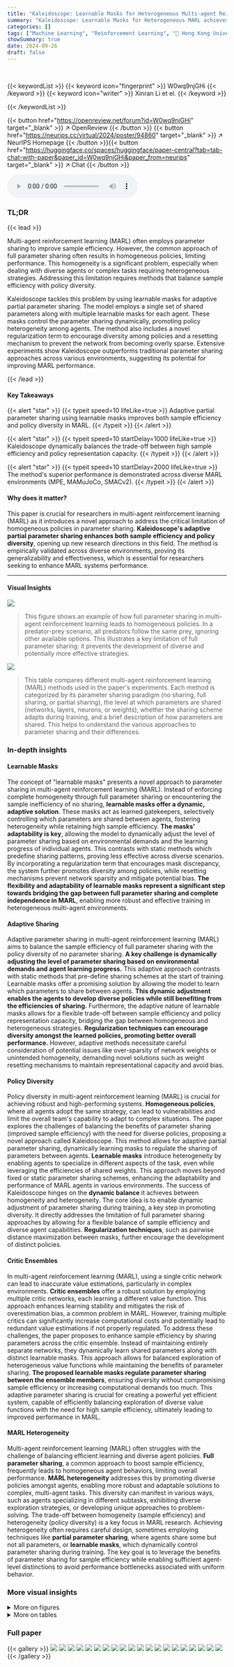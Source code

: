 ```yaml
---
title: "Kaleidoscope: Learnable Masks for Heterogeneous Multi-agent Reinforcement Learning"
summary: "Kaleidoscope: Learnable Masks for Heterogeneous MARL achieves high sample efficiency and policy diversity by using learnable masks for adaptive partial parameter sharing."
categories: []
tags: ["Machine Learning", "Reinforcement Learning", "🏢 Hong Kong University of Science and Technology",]
showSummary: true
date: 2024-09-26
draft: false
---
```


<br>

{{< keywordList >}}
{{< keyword icon="fingerprint" >}} W0wq9njGHi {{< /keyword >}}
{{< keyword icon="writer" >}} Xinran Li et el. {{< /keyword >}}
 
{{< /keywordList >}}

{{< button href="https://openreview.net/forum?id=W0wq9njGHi" target="_blank" >}}
↗ OpenReview
{{< /button >}}
{{< button href="https://neurips.cc/virtual/2024/poster/94860" target="_blank" >}}
↗ NeurIPS Homepage
{{< /button >}}{{< button href="https://huggingface.co/spaces/huggingface/paper-central?tab=tab-chat-with-paper&paper_id=W0wq9njGHi&paper_from=neurips" target="_blank" >}}
↗ Chat
{{< /button >}}



<audio controls>
    <source src="https://ai-paper-reviewer.com/W0wq9njGHi/podcast.wav" type="audio/wav">
    Your browser does not support the audio element.
</audio>


### TL;DR


{{< lead >}}

Multi-agent reinforcement learning (MARL) often employs parameter sharing to improve sample efficiency. However, the common approach of full parameter sharing often results in homogeneous policies, limiting performance.  This homogeneity is a significant problem, especially when dealing with diverse agents or complex tasks requiring heterogeneous strategies. Addressing this limitation requires methods that balance sample efficiency with policy diversity. 

Kaleidoscope tackles this problem by using learnable masks for adaptive partial parameter sharing. The model employs a single set of shared parameters along with multiple learnable masks for each agent. These masks control the parameter sharing dynamically, promoting policy heterogeneity among agents.  The method also includes a novel regularization term to encourage diversity among policies and a resetting mechanism to prevent the network from becoming overly sparse.  Extensive experiments show Kaleidoscope outperforms traditional parameter sharing approaches across various environments, suggesting its potential for improving MARL performance.

{{< /lead >}}


#### Key Takeaways

{{< alert "star" >}}
{{< typeit speed=10 lifeLike=true >}} Adaptive partial parameter sharing using learnable masks improves both sample efficiency and policy diversity in MARL. {{< /typeit >}}
{{< /alert >}}

{{< alert "star" >}}
{{< typeit speed=10 startDelay=1000 lifeLike=true >}} Kaleidoscope dynamically balances the trade-off between high sample efficiency and policy representation capacity. {{< /typeit >}}
{{< /alert >}}

{{< alert "star" >}}
{{< typeit speed=10 startDelay=2000 lifeLike=true >}} The method's superior performance is demonstrated across diverse MARL environments (MPE, MAMuJoCo, SMACv2). {{< /typeit >}}
{{< /alert >}}

#### Why does it matter?
This paper is crucial for researchers in multi-agent reinforcement learning (MARL) as it introduces a novel approach to address the critical limitation of homogeneous policies in parameter sharing.  **Kaleidoscope's adaptive partial parameter sharing enhances both sample efficiency and policy diversity**, opening up new research directions in this field. The method is empirically validated across diverse environments, proving its generalizability and effectiveness, which is essential for researchers seeking to enhance MARL systems performance.

------
#### Visual Insights



![](https://ai-paper-reviewer.com/W0wq9njGHi/figures_1_1.jpg)

> This figure shows an example of how full parameter sharing in multi-agent reinforcement learning leads to homogeneous policies.  In a predator-prey scenario, all predators follow the same prey, ignoring other available options.  This illustrates a key limitation of full parameter sharing: it prevents the development of diverse and potentially more effective strategies.





![](https://ai-paper-reviewer.com/W0wq9njGHi/tables_6_1.jpg)

> This table compares different multi-agent reinforcement learning (MARL) methods used in the paper's experiments.  Each method is categorized by its parameter sharing paradigm (no sharing, full sharing, or partial sharing), the level at which parameters are shared (networks, layers, neurons, or weights), whether the sharing scheme adapts during training, and a brief description of how parameters are shared.  This helps to understand the various approaches to parameter sharing and their differences.





### In-depth insights


#### Learnable Masks
The concept of "learnable masks" presents a novel approach to parameter sharing in multi-agent reinforcement learning (MARL).  Instead of enforcing complete homogeneity through full parameter sharing or encountering the sample inefficiency of no sharing, **learnable masks offer a dynamic, adaptive solution**.  These masks act as learned gatekeepers, selectively controlling which parameters are shared between agents, fostering heterogeneity while retaining high sample efficiency.  **The masks' adaptability is key**, allowing the model to dynamically adjust the level of parameter sharing based on environmental demands and the learning progress of individual agents.  This contrasts with static methods which predefine sharing patterns, proving less effective across diverse scenarios.  By incorporating a regularization term that encourages mask discrepancy, the system further promotes diversity among policies, while resetting mechanisms prevent network sparsity and mitigate potential bias.  **The flexibility and adaptability of learnable masks represent a significant step towards bridging the gap between full parameter sharing and complete independence in MARL**, enabling more robust and effective training in heterogeneous multi-agent environments.

#### Adaptive Sharing
Adaptive parameter sharing in multi-agent reinforcement learning (MARL) aims to balance the sample efficiency of full parameter sharing with the policy diversity of no parameter sharing.  **A key challenge is dynamically adjusting the level of parameter sharing based on environmental demands and agent learning progress.**  This adaptive approach contrasts with static methods that pre-define sharing schemes at the start of training. Learnable masks offer a promising solution by allowing the model to learn which parameters to share between agents.  **This dynamic adjustment enables the agents to develop diverse policies while still benefiting from the efficiencies of sharing.**  Furthermore, the adaptive nature of learnable masks allows for a flexible trade-off between sample efficiency and policy representation capacity, bridging the gap between homogeneous and heterogeneous strategies. **Regularization techniques can encourage diversity amongst the learned policies, promoting better overall performance.**  However, adaptive methods necessitate careful consideration of potential issues like over-sparsity of network weights or unintended homogeneity, demanding novel solutions such as weight resetting mechanisms to maintain representational capacity and avoid bias.

#### Policy Diversity
Policy diversity in multi-agent reinforcement learning (MARL) is crucial for achieving robust and high-performing systems. **Homogeneous policies**, where all agents adopt the same strategy, can lead to vulnerabilities and limit the overall team's capability to adapt to complex situations.  The paper explores the challenges of balancing the benefits of parameter sharing (improved sample efficiency) with the need for diverse policies, proposing a novel approach called Kaleidoscope.  This method allows for adaptive partial parameter sharing, dynamically learning masks to regulate the sharing of parameters between agents. **Learnable masks** introduce heterogeneity by enabling agents to specialize in different aspects of the task, even while leveraging the efficiencies of shared weights.  This approach moves beyond fixed or static parameter sharing schemes, enhancing the adaptability and performance of MARL agents in various environments.  The success of Kaleidoscope hinges on the **dynamic balance** it achieves between homogeneity and heterogeneity.  The core idea is to enable dynamic adjustment of parameter sharing during training, a key step in promoting diversity.  It directly addresses the limitation of full parameter sharing approaches by allowing for a flexible balance of sample efficiency and diverse agent capabilities.  **Regularization techniques**, such as pairwise distance maximization between masks, further encourage the development of distinct policies.

#### Critic Ensembles
In multi-agent reinforcement learning (MARL), using a single critic network can lead to inaccurate value estimations, particularly in complex environments. **Critic ensembles** offer a robust solution by employing multiple critic networks, each learning a different value function. This approach enhances learning stability and mitigates the risk of overestimation bias, a common problem in MARL.  However, training multiple critics can significantly increase computational costs and potentially lead to redundant value estimations if not properly regulated.  To address these challenges, the paper proposes to enhance sample efficiency by sharing parameters across the critic ensemble. Instead of maintaining entirely separate networks, they dynamically learn shared parameters along with distinct learnable masks.  This approach allows for balanced exploration of heterogeneous value functions while maintaining the benefits of parameter sharing. **The proposed learnable masks regulate parameter sharing between the ensemble members**, ensuring diversity without compromising sample efficiency or increasing computational demands too much. This adaptive parameter sharing is crucial for creating a powerful yet efficient system, capable of efficiently balancing exploration of diverse value functions with the need for high sample efficiency, ultimately leading to improved performance in MARL.

#### MARL Heterogeneity
Multi-agent reinforcement learning (MARL) often struggles with the challenge of balancing efficient learning and diverse agent policies.  **Full parameter sharing**, a common approach to boost sample efficiency, frequently leads to homogeneous agent behaviors, limiting overall performance.  **MARL heterogeneity** addresses this by promoting diverse policies amongst agents, enabling more robust and adaptable solutions to complex, multi-agent tasks.  This diversity can manifest in various ways, such as agents specializing in different subtasks, exhibiting diverse exploration strategies, or developing unique approaches to problem-solving.  The trade-off between homogeneity (sample efficiency) and heterogeneity (policy diversity) is a key focus in MARL research. Achieving heterogeneity often requires careful design, sometimes employing techniques like **partial parameter sharing**, where agents share some but not all parameters, or **learnable masks**, which dynamically control parameter sharing during training.  The key goal is to leverage the benefits of parameter sharing for sample efficiency while enabling sufficient agent-level distinctions to avoid performance bottlenecks associated with uniform behavior.


### More visual insights

<details>
<summary>More on figures
</summary>


![](https://ai-paper-reviewer.com/W0wq9njGHi/figures_3_1.jpg)

> This figure illustrates the architecture of the Kaleidoscope model.  It shows how a single set of parameters (θ₀ for actors, ϕ₀ for critics) is used across multiple agents.  Each agent has a unique learnable mask (Mᵢ for actors, Mⱼ for critics) that selectively gates the shared parameters, allowing for heterogeneity in the policies and value estimations while maintaining high sample efficiency. The Hadamard product (⊙) combines the shared parameters with the agent-specific masks.


![](https://ai-paper-reviewer.com/W0wq9njGHi/figures_4_1.jpg)

> This figure illustrates the resetting mechanisms used in Kaleidoscope for both actor networks and critic ensembles.  For actors, the weights masked by all agents are reinitialized with probability p, encouraging heterogeneity. For critic ensembles, one set of masks is reset at a time, promoting diversity among critic functions. The figure showcases how these resetting mechanisms prevent excessive sparsity and enhance the representational capacity of the network.


![](https://ai-paper-reviewer.com/W0wq9njGHi/figures_7_1.jpg)

> This figure presents a comparison of the performance of Kaleidoscope and several baseline methods across eight different scenarios from the Multi-Agent Particle Environment (MPE) and Multi-Agent MuJoCo (MaMuJoCo) benchmarks.  Each subplot represents a different scenario, showing the average test return over training timesteps for each algorithm. The shaded areas represent 95% confidence intervals. The results demonstrate the superior performance of Kaleidoscope in most scenarios, highlighting its effectiveness in balancing sample efficiency and policy diversity.


![](https://ai-paper-reviewer.com/W0wq9njGHi/figures_7_2.jpg)

> This figure compares the performance of Kaleidoscope against several baselines on three different StarCraft II scenarios (Terran_5_vs_5, Protoss_5_vs_5, and Zerg_5_vs_5).  Each line represents the average test win rate over multiple runs for a particular algorithm.  The x-axis shows the training progress (timesteps), and the y-axis shows the win rate.  The figure visually demonstrates the superior performance of Kaleidoscope compared to other parameter sharing approaches across these complex multi-agent scenarios.


![](https://ai-paper-reviewer.com/W0wq9njGHi/figures_8_1.jpg)

> The ablation studies compare Kaleidoscope with three variations: one without the diversity regularization term, another without the parameter resetting mechanism, and a final version without critic ensembles using Kaleidoscope.  The results show that the diversity regularization is crucial for Kaleidoscope's performance, while the resetting mechanism offers additional benefits, particularly in later training stages.  The use of critic ensembles with Kaleidoscope also contributes significantly to the overall results.


![](https://ai-paper-reviewer.com/W0wq9njGHi/figures_9_1.jpg)

> This figure visualizes the trained policies and pairwise mask differences among agents at different training timesteps in the 'World' scenario.  (a) shows the trained policies, illustrating the agents' strategies. (b) presents heatmaps showing the pairwise differences between agents' masks at various training stages (1M, 2M, and 3M timesteps), highlighting how these differences evolve during training, indicating the development of distinct policies.


![](https://ai-paper-reviewer.com/W0wq9njGHi/figures_18_1.jpg)

> The plots show the impact of hyperparameters α (critic ensembles diversity coefficient) and β (actors diversity coefficient) on the performance of Kaleidoscope.  The left plot shows that an excessively small α leads to degraded performance due to the critic ensembles collapsing to a single critic, while an excessively large α also degrades performance due to increased estimation bias. The right plot shows that a small β leads to degraded performance because Kaleidoscope's parameter sharing reduces to full parameter sharing, causing policy homogeneity. An excessively large β also negatively impacts performance. Optimal performance is achieved with α and β values between 0.1 and 1.


![](https://ai-paper-reviewer.com/W0wq9njGHi/figures_19_1.jpg)

> This figure visualizes the trained policies of Kaleidoscope on the 'World' environment at different training timesteps (1M, 2M, 3M).  The top panel shows the test return and diversity loss curves over time. The middle panel displays heatmaps representing pairwise mask differences between agents at different timesteps. The bottom panel uses t-SNE to visualize the trajectories of each agent.  The visualizations demonstrate how Kaleidoscope dynamically learns to share parameters (as indicated by the evolving mask differences) and how this leads to diverse and effective agent policies (as seen in their distinct trajectories).


</details>




<details>
<summary>More on tables
</summary>


![](https://ai-paper-reviewer.com/W0wq9njGHi/tables_15_1.jpg)
> This table lists the common hyperparameters used for the MATD3 algorithm in the MaMuJoCo domain experiments.  It includes the number of layers in the neural network, the size of the hidden layers, the discount factor, the number of rollout threads, the learning rate for the critic and actor networks, exploration noise, batch size, replay buffer size, total number of environment steps, and the n-step parameter for the algorithm. These parameters are crucial in setting up the training process and significantly influence the results of the experiments.

![](https://ai-paper-reviewer.com/W0wq9njGHi/tables_16_1.jpg)
> This table lists the common hyperparameters used for the QMIX algorithm in the Multi-agent Particle Environment (MPE) domain.  It includes parameters such as the number of layers in the neural network, hidden layer sizes, discount factor, learning rate, exploration noise parameters (initial and final epsilon values), batch size, replay buffer size, number of training steps, and whether or not Double Q-learning is used.

![](https://ai-paper-reviewer.com/W0wq9njGHi/tables_16_2.jpg)
> This table shows the common hyperparameters used when applying the QMIX algorithm in the Multi-agent Particle Environment (MPE) domain.  The hyperparameters listed are those used for all algorithms and baselines used in the experiment and include the number of layers in the neural network, the hidden layer sizes, the discount factor (gamma), the learning rate, the initial and final exploration rates (epsilon), the batch size, the replay buffer size, the number of environment steps, and whether the Double Q learning technique was used.

![](https://ai-paper-reviewer.com/W0wq9njGHi/tables_17_1.jpg)
> This table lists the hyperparameters used in the Kaleidoscope model, categorized by environment (MaMuJoCo, MPE, and SMACv2) and hyperparameter type (actor diversity coefficient, actor reset probability, actor reset interval, number of critic ensembles, critic ensembles diversity coefficient, and critic reset interval).  Each hyperparameter's value is specified for each environment, demonstrating the model's adaptability to different experimental settings.

![](https://ai-paper-reviewer.com/W0wq9njGHi/tables_17_2.jpg)
> This table lists the experimental environments used in the paper. It includes the environment name (MaMuJoCo, MPE, SMACv2), action space type (continuous or discrete), agent types (homogeneous or heterogeneous), specific scenarios used within each environment and the number of agents involved in each scenario.

![](https://ai-paper-reviewer.com/W0wq9njGHi/tables_17_3.jpg)
> This table compares the computational cost (measured in FLOPs) of different multi-agent reinforcement learning methods. The FLOPs are normalized relative to the 'FuPS + ID' method for each scenario and then averaged across scenarios within each environment. The lowest FLOPs for each environment are highlighted in bold, indicating the most computationally efficient methods.

</details>




### Full paper

{{< gallery >}}
<img src="https://ai-paper-reviewer.com/W0wq9njGHi/1.png" class="grid-w50 md:grid-w33 xl:grid-w25" />
<img src="https://ai-paper-reviewer.com/W0wq9njGHi/2.png" class="grid-w50 md:grid-w33 xl:grid-w25" />
<img src="https://ai-paper-reviewer.com/W0wq9njGHi/3.png" class="grid-w50 md:grid-w33 xl:grid-w25" />
<img src="https://ai-paper-reviewer.com/W0wq9njGHi/4.png" class="grid-w50 md:grid-w33 xl:grid-w25" />
<img src="https://ai-paper-reviewer.com/W0wq9njGHi/5.png" class="grid-w50 md:grid-w33 xl:grid-w25" />
<img src="https://ai-paper-reviewer.com/W0wq9njGHi/6.png" class="grid-w50 md:grid-w33 xl:grid-w25" />
<img src="https://ai-paper-reviewer.com/W0wq9njGHi/7.png" class="grid-w50 md:grid-w33 xl:grid-w25" />
<img src="https://ai-paper-reviewer.com/W0wq9njGHi/8.png" class="grid-w50 md:grid-w33 xl:grid-w25" />
<img src="https://ai-paper-reviewer.com/W0wq9njGHi/9.png" class="grid-w50 md:grid-w33 xl:grid-w25" />
<img src="https://ai-paper-reviewer.com/W0wq9njGHi/10.png" class="grid-w50 md:grid-w33 xl:grid-w25" />
<img src="https://ai-paper-reviewer.com/W0wq9njGHi/11.png" class="grid-w50 md:grid-w33 xl:grid-w25" />
<img src="https://ai-paper-reviewer.com/W0wq9njGHi/12.png" class="grid-w50 md:grid-w33 xl:grid-w25" />
<img src="https://ai-paper-reviewer.com/W0wq9njGHi/13.png" class="grid-w50 md:grid-w33 xl:grid-w25" />
<img src="https://ai-paper-reviewer.com/W0wq9njGHi/14.png" class="grid-w50 md:grid-w33 xl:grid-w25" />
<img src="https://ai-paper-reviewer.com/W0wq9njGHi/15.png" class="grid-w50 md:grid-w33 xl:grid-w25" />
<img src="https://ai-paper-reviewer.com/W0wq9njGHi/16.png" class="grid-w50 md:grid-w33 xl:grid-w25" />
<img src="https://ai-paper-reviewer.com/W0wq9njGHi/17.png" class="grid-w50 md:grid-w33 xl:grid-w25" />
<img src="https://ai-paper-reviewer.com/W0wq9njGHi/18.png" class="grid-w50 md:grid-w33 xl:grid-w25" />
<img src="https://ai-paper-reviewer.com/W0wq9njGHi/19.png" class="grid-w50 md:grid-w33 xl:grid-w25" />
<img src="https://ai-paper-reviewer.com/W0wq9njGHi/20.png" class="grid-w50 md:grid-w33 xl:grid-w25" />
{{< /gallery >}}
